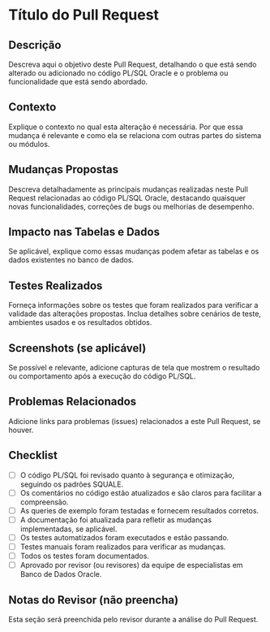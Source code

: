 # Título do Pull Request

## Descrição
Descreva aqui o objetivo deste Pull Request, detalhando o que está sendo alterado ou adicionado no código PL/SQL Oracle e o problema ou funcionalidade que está sendo abordado.

## Contexto
Explique o contexto no qual esta alteração é necessária. Por que essa mudança é relevante e como ela se relaciona com outras partes do sistema ou módulos.

## Mudanças Propostas
Descreva detalhadamente as principais mudanças realizadas neste Pull Request relacionadas ao código PL/SQL Oracle, destacando quaisquer novas funcionalidades, correções de bugs ou melhorias de desempenho.

## Impacto nas Tabelas e Dados
Se aplicável, explique como essas mudanças podem afetar as tabelas e os dados existentes no banco de dados.

## Testes Realizados
Forneça informações sobre os testes que foram realizados para verificar a validade das alterações propostas. Inclua detalhes sobre cenários de teste, ambientes usados e os resultados obtidos.

## Screenshots (se aplicável)
Se possível e relevante, adicione capturas de tela que mostrem o resultado ou comportamento após a execução do código PL/SQL.

## Problemas Relacionados
Adicione links para problemas (issues) relacionados a este Pull Request, se houver.

## Checklist
- [ ] O código PL/SQL foi revisado quanto à segurança e otimização, seguindo os padrões SQUALE.
- [ ] Os comentários no código estão atualizados e são claros para facilitar a compreensão.
- [ ] As queries de exemplo foram testadas e fornecem resultados corretos.
- [ ] A documentação foi atualizada para refletir as mudanças implementadas, se aplicável.
- [ ] Os testes automatizados foram executados e estão passando.
- [ ] Testes manuais foram realizados para verificar as mudanças.
- [ ] Todos os testes foram documentados.
- [ ] Aprovado por revisor (ou revisores) da equipe de especialistas em Banco de Dados Oracle.

## Notas do Revisor (não preencha)
Esta seção será preenchida pelo revisor durante a análise do Pull Request.


